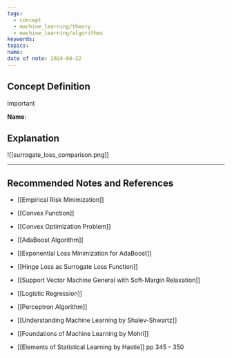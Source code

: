 ```yaml
---
tags:
  - concept
  - machine_learning/theory
  - machine_learning/algorithms
keywords: 
topics: 
name: 
date of note: 2024-08-22
---
```


## Concept Definition

>[!important]
>**Name**: 



## Explanation


![[surrogate_loss_comparison.png]]



-----------
##  Recommended Notes and References


- [[Empirical Risk Minimization]]
- [[Convex Function]]
- [[Convex Optimization Problem]]


- [[AdaBoost Algorithm]]
- [[Exponential Loss Minimization for AdaBoost]]
- [[Hinge Loss as Surrogate Loss Function]]
- [[Support Vector Machine General with Soft-Margin Relaxation]]
- [[Logistic Regression]]
- [[Perceptron Algorithm]]


- [[Understanding Machine Learning by Shalev-Shwartz]]
- [[Foundations of Machine Learning by Mohri]]
- [[Elements of Statistical Learning by Hastie]] pp 345 - 350